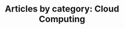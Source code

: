 ---
layout: blog_by_category
title: 'Articles by category: Cloud Computing'
category: cloud-computing
permalink: "/blog/category/cloud-computing/"
image: /assets/img/banner/welcome.png
tagline: "<br>Our Blog"
---